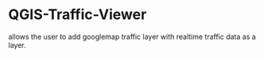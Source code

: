 # QGIS-Traffic-Viewer
allows the user to add  googlemap traffic layer with realtime traffic data as a layer.
